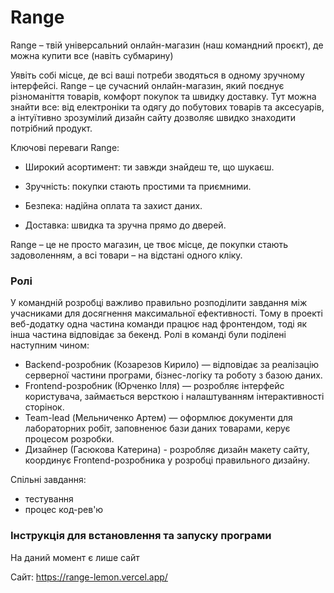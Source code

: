 # Range

Range – твій універсальний онлайн-магазин (наш командний проєкт), де можна купити все (навіть субмарину)

Уявіть собі місце, де всі ваші потреби зводяться в одному зручному інтерфейсі. Range – це сучасний онлайн-магазин, який поєднує різноманіття товарів, комфорт покупок та швидку доставку. Тут можна знайти все: від електроніки та одягу до побутових товарів та аксесуарів, а інтуїтивно зрозумілий дизайн сайту дозволяє швидко знаходити потрібний продукт.

Ключові переваги Range:

- Широкий асортимент: ти завжди знайдеш те, що шукаєш.

- Зручність: покупки стають простими та приємними.

- Безпека: надійна оплата та захист даних.

- Доставка: швидка та зручна прямо до дверей.

Range – це не просто магазин, це твоє місце, де покупки стають задоволенням, а всі товари – на відстані одного кліку.


### Ролі

У командній розробці важливо правильно розподілити завдання між учасниками для досягнення максимальної ефективності. Тому в проекті веб-додатку одна частина команди працює над фронтендом, тоді як інша частина відповідає за бекенд. Ролі в команді були поділені наступним чином:

- Backend-розробник (Козарезов Кирило) — відповідає за реалізацію серверної частини програми, бізнес-логіку та роботу з базою даних.
- Frontend-розробник (Юрченко Ілля) — розробляє інтерфейс користувача, займається версткою і налаштуванням інтерактивності сторінок.
- Team-lead (Мельниченко Артем) — оформлює документи для лабораторних робіт, заповненює бази даних товарами, керує процесом розробки.
- Дизайнер (Гасюкова Катерина) - розробляє дизайн макету сайту, координує Frontend-розробника у розробці правильного дизайну.

Спільні завдання:
- тестування
- процес код-рев'ю

### Інструкція для встановлення та запуску програми

На даний момент є лише сайт

Сайт: https://range-lemon.vercel.app/